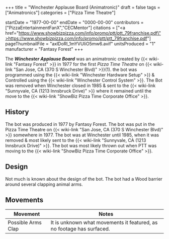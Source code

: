 +++
title = "Winchester Applause Board (Animatronic)"
draft = false
tags = ["Animatronics"]
categories = ["Pizza Time Theatre"]


startDate = "1977-00-00"
endDate = "0000-00-00"
contributors = ["PizzaEntertainmentFanX","CECMentor"]
citations = ["<a href=\"https://www.showbizpizza.com/info/promo/ptt/ptt_79franchise.pdf\">https://www.showbizpizza.com/info/promo/ptt/ptt_79franchise.pdf</a>"]
pageThumbnailFile = "axlDoRl_1mYVUIiO5mw6.avif"
unitsProduced = "1"
manufacturer = "Fantasy Forest"
+++

The ***Winchester Applause Board*** was an animatronic created by {{< wiki-link "Fantasy Forest" >}} in 1977 for the first *Pizza Time Theatre* on {{< wiki-link "San Jose, CA (370 S Winchester Blvd)" >}}(1). the bot was programmed using the {{< wiki-link "Winchester Hardware Setup" >}} &amp; Controlled using the {{< wiki-link "Winchester Control System" >}}. The Bot was removed when Winchester closed in 1985 &amp; sent to the {{< wiki-link "Sunnyvale, CA (1213 Innsbruck Drive)" >}} where it remained until the move to the {{< wiki-link "ShowBiz Pizza Time Corporate Office" >}}.

## History

The bot was produced in 1977 by Fantasy Forest. The bot was put in the Pizza Time Theatre on {{< wiki-link "San Jose, CA (370 S Winchester Blvd)" >}} somewhere in 1977. The bot was at Winchester until 1985, when it was removed &amp; most likely sent to the {{< wiki-link "Sunnyvale, CA (1213 Innsbruck Drive)" >}}. The bot was most likely thrown out when PTT was moving to the {{< wiki-link "ShowBiz Pizza Time Corporate Office" >}}.

## Design

Not much is known about the design of the bot. The bot had a Wood barrier around several clapping animal arms.

## Movements

| Movement           | Notes                                                                 |
|--------------------|-----------------------------------------------------------------------|
| Possible Arms Clap | It is unknown what movements it featured, as no footage has surfaced. |